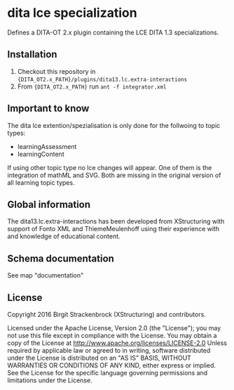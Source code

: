 # dita lce specialization

Defines a DITA-OT 2.x plugin containing the LCE DITA 1.3 specializations.

## Installation

1. Checkout this repository in ```{DITA_OT2.x_PATH}/plugins/dita13.lc.extra-interactions```
2. From ```{DITA_OT2.x_PATH}``` run ```ant -f integrator.xml```

## Important to know
The dita lce extention/spezialisation is only done for the follwoing to topic types:
- learningAssessment
- learningContent

If using other topic type no lce changes will appear. One of them is the integration of mathML and SVG. Both are missing in the original version of all learning topic types. 

## Global information

The dita13.lc.extra-interactions has been developed from XStructuring with support of Fonto XML and ThiemeMeulenhoff 
using their experience with and knowledge of educational content.

## Schema documentation

See map "documentation"

## License

Copyright 2016 Birgit Strackenbrock (XStructuring) and contributors.

Licensed under the Apache License, Version 2.0 (the "License"); you may not use this file except in compliance with the License. 
You may obtain a copy of the License at http://www.apache.org/licenses/LICENSE-2.0 
Unless required by applicable law or agreed to in writing, software distributed under the License is distributed on 
an "AS IS" BASIS, WITHOUT WARRANTIES OR CONDITIONS OF ANY KIND, either express or implied. See the License for the 
specific language governing permissions and limitations under the License.

